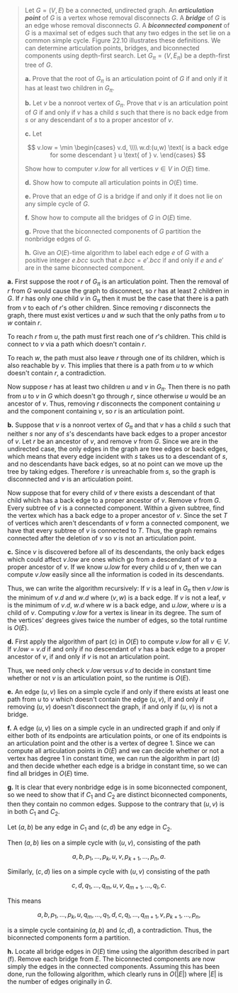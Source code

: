 > Let $G = (V, E)$ be a connected, undirected graph. An **_articulation point_** of $G$ is a vertex whose removal disconnects $G$. A **_bridge_** of $G$ is an edge whose removal disconnects $G$. A **_biconnected component_** of $G$ is a maximal set of edges such that any two edges in the set lie on a common simple cycle. Figure 22.10 illustrates these definitions. We can determine articulation points, bridges, and biconnected components using depth-first search. Let $G_\pi = (V, E_\pi)$ be a depth-first tree of $G$.
>
> **a.** Prove that the root of $G_\pi$ is an articulation point of $G$ if and only if it has at least two children in $G_\pi$.
>
> **b.** Let $v$ be a nonroot vertex of $G_\pi$. Prove that $v$ is an articulation point of $G$ if and only if $v$ has a child $s$ such that there is no back edge from $s$ or any descendant of $s$ to a proper ancestor of $v$.
>
> **c.** Let
>
> $$
> v.low = \min
> \begin{cases}
> v.d, \\\\
> w.d:(u,w) \text{ is a back edge for some descendant } u \text{ of } v.
> \end{cases}
> $$
>
> Show how to computer $v.low$ for all vertices $v \in V$ in $O(E)$ time.
>
> **d.** Show how to compute all articulation points in $O(E)$ time.
>
> **e.** Prove that an edge of $G$ is a bridge if and only if it does not lie on any simple cycle of $G$.
>
> **f.** Show how to compute all the bridges of $G$ in $O(E)$ time.
>
> **g.** Prove that the biconnected components of $G$ partition the nonbridge edges of $G$.
>
> **h.** Give an $O(E)$-time algorithm to label each edge $e$ of $G$ with a positive integer $e.bcc$ such that $e.bcc = e'.bcc$ if and only if $e$ and $e'$ are in the same biconnected component.

**a.** First suppose the root $r$ of $G_\pi$ is an articulation point. Then the removal of $r$ from $G$ would cause the graph to disconnect, so $r$ has at least $2$ children in $G$. If $r$ has only one child $v$ in $G_\pi$ then it must be the case that there is a path from $v$ to each of $r$'s other children. Since removing $r$ disconnects the graph, there must exist vertices $u$ and $w$ such that the only paths from $u$ to $w$ contain $r$.

To reach $r$ from $u$, the path must first reach one of $r$'s children. This child is connect to $v$ via a path which doesn't contain $r$.

To reach $w$, the path must also leave $r$ through one of its children, which is also reachable by $v$. This implies that there is a path from $u$ to $w$ which doesn't contain $r$, a contradiction.

Now suppose $r$ has at least two children $u$ and $v$ in $G_\pi$. Then there is no path from $u$ to $v$ in $G$ which doesn't go through $r$, since otherwise $u$ would be an ancestor of $v$. Thus, removing $r$ disconnects the component containing $u$ and the component containing $v$, so $r$ is an articulation point.

**b.** Suppose that $v$ is a nonroot vertex of $G_\pi$ and that $v$ has a child $s$ such that neither $s$ nor any of $s$'s descendants have back edges to a proper ancestor of $v$. Let $r$ be an ancestor of $v$, and remove $v$ from $G$. Since we are in the undirected case, the only edges in the graph are tree edges or back edges, which means that every edge incident with $s$ takes us to a descendant of $s$, and no descendants have back edges, so at no point can we move up the tree by taking edges. Therefore $r$ is unreachable from $s$, so the graph is disconnected and $v$ is an articulation point.

Now suppose that for every child of $v$ there exists a descendant of that child which has a back edge to a proper ancestor of $v$. Remove $v$ from $G$. Every subtree of $v$ is a connected component. Within a given subtree, find the vertex which has a back edge to a proper ancestor of $v$. Since the set $T$ of vertices which aren't descendants of $v$ form a connected component, we have that every subtree of $v$ is connected to $T$. Thus, the graph remains connected after the deletion of $v$ so $v$ is not an articulation point.

**c.** Since $v$ is discovered before all of its descendants, the only back edges which could affect $v.low$ are ones which go from a descendant of $v$ to a proper ancestor of $v$. If we know $u.low$ for every child $u$ of $v$, then we can compute $v.low$ easily since all the information is coded in its descendants.

Thus, we can write the algorithm recursively: If $v$ is a leaf in $G_\pi$ then $v.low$ is the minimum of $v.d$ and $w.d$ where $(v, w)$ is a back edge. If $v$ is not a leaf, $v$ is the minimum of $v.d$, $w.d$ where $w$ is a back edge, and $u.low$, where $u$ is a child of $v$. Computing $v.low$ for a vertex is linear in its degree. The sum of the vertices' degrees gives twice the number of edges, so the total runtime is $O(E)$.

**d.** First apply the algorithm of part \(c\) in $O(E)$ to compute $v.low$ for all $v \in V$. If $v.low$ = $v.d$ if and only if no descendant of $v$ has a back edge to a proper ancestor of $v$, if and only if $v$ is not an articulation point.

Thus, we need only check $v.low$ versus $v.d$ to decide in constant time whether or not $v$ is an articulation point, so the runtime is $O(E)$.

**e.** An edge $(u, v)$ lies on a simple cycle if and only if there exists at least one path from $u$ to $v$ which doesn't contain the edge $(u, v)$, if and only if removing $(u, v)$ doesn't disconnect the graph, if and only if $(u, v)$ is not a bridge.

**f.** A edge $(u, v)$ lies on a simple cycle in an undirected graph if and only if either both of its endpoints are articulation points, or one of its endpoints is an articulation point and the other is a vertex of degree $1$. Since we can compute all articulation points in $O(E)$ and we can decide whether or not a vertex has degree $1$ in constant time, we can run the algorithm in part (d) and then decide whether each edge is a bridge in constant time, so we can find all bridges in $O(E)$ time.

**g.** It is clear that every nonbridge edge is in some biconnected component, so we need to show that if $C_1$ and $C_2$ are distinct biconnected components, then they contain no common edges. Suppose to the contrary that $(u, v)$ is in both $C_1$ and $C_2$.

Let $(a, b)$ be any edge in $C_1$ and $(c, d)$ be any edge in $C_2$.

Then $(a, b)$ lies on a simple cycle with $(u, v)$, consisting of the path

$$a, b, p_1, \ldots, p_k, u, v, p_{k + 1}, \ldots, p_n, a.$$

Similarly, $(c, d)$ lies on a simple cycle with $(u, v)$ consisting of the path

$$c, d, q_1, \ldots, q_m, u, v, q_{m + 1}, \ldots, q_l, c.$$

This means

$$a, b, p_1, \ldots, p_k, u, q_m, \ldots, q_1, d, c, q_l , \ldots, q_{m + 1}, v, p_{k + 1}, \ldots, p_n,$$

is a simple cycle containing $(a, b)$ and $(c, d)$, a contradiction. Thus, the biconnected components form a partition.

**h.** Locate all bridge edges in $O(E)$ time using the algorithm described in part (f). Remove each bridge from $E$. The biconnected components are now simply the edges in the connected components. Assuming this has been done, run the following algorithm, which clearly runs in $O(|E|)$ where $|E|$ is the number of edges originally in $G$.
